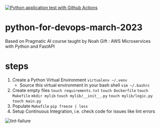 [![Python application test with Github Actions](https://github.com/TallDave67/python-for-devops-march-2023/actions/workflows/devops.yml/badge.svg)](https://github.com/TallDave67/python-for-devops-march-2023/actions/workflows/devops.yml)

# python-for-devops-march-2023
Based on Pragmatic AI course taught by Noah Gift : AWS Microservices with Python and FastAPI

# steps

1. Create a Python Virtual Environment `virtualenv ~/.venv`
    * Source this virtual environment in your bash shell `vim ~/.bashrc`
2. Create empty files `touch requirements.txt` `touch Dockerfile` `touch Makefile` `mkdir mylib` `touch mylib/__init__.py` `touch mylib/logic.py` `touch main.py`
3. Populate `Makefile` `pip freeze | less`
4. Setup Continuous Integration, i.e. check code for issues like lint errors

![lint-failure](https://user-images.githubusercontent.com/4317489/223865787-2ef78ffa-e176-436a-9b8e-8081b892204b.png)
